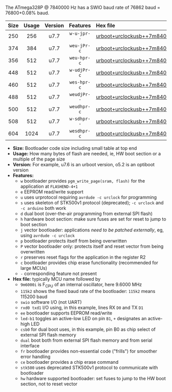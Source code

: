 The ATmega328P @ 7840000 Hz has a SWIO baud rate of 76862 baud = 76800+0.08% baud.

|Size|Usage|Version|Features|Hex file|
|:-:|:-:|:-:|:-:|:--|
|250|256|u7.7|`w-u-jpr--`|[urboot+urclockusb++7m8400i+++76k8_swio_rxd0_txd1_led+d5.hex](https://raw.githubusercontent.com/stefanrueger/urboot.hex/main/boards/urclockusb/internal_oscillator/fint++7m8400_Hz/br+++76k8_bps/urboot+urclockusb++7m8400i+++76k8_swio_rxd0_txd1_led+d5.hex)|
|374|384|u7.7|`weu-jPr-c`|[urboot+urclockusb++7m8400i+++76k8_swio_rxd0_txd1_ee_led+d5_fr_ce.hex](https://raw.githubusercontent.com/stefanrueger/urboot.hex/main/boards/urclockusb/internal_oscillator/fint++7m8400_Hz/br+++76k8_bps/urboot+urclockusb++7m8400i+++76k8_swio_rxd0_txd1_ee_led+d5_fr_ce.hex)|
|356|512|u7.7|`weu-hpr-c`|[urboot+urclockusb++7m8400i+++76k8_swio_rxd0_txd1_ee_led+d5_fr_ce_hw.hex](https://raw.githubusercontent.com/stefanrueger/urboot.hex/main/boards/urclockusb/internal_oscillator/fint++7m8400_Hz/br+++76k8_bps/urboot+urclockusb++7m8400i+++76k8_swio_rxd0_txd1_ee_led+d5_fr_ce_hw.hex)|
|448|512|u7.7|`w-udjPr-c`|[urboot+urclockusb++7m8400i+++76k8_swio_rxd0_txd1_led+d5_csb0_dual_fr_ce.hex](https://raw.githubusercontent.com/stefanrueger/urboot.hex/main/boards/urclockusb/internal_oscillator/fint++7m8400_Hz/br+++76k8_bps/urboot+urclockusb++7m8400i+++76k8_swio_rxd0_txd1_led+d5_csb0_dual_fr_ce.hex)|
|460|512|u7.7|`wes-hpr-c`|[urboot+urclockusb++7m8400i+++76k8_swio_rxd0_txd1_ee_led+d5_fr_ce_stk500_hw.hex](https://raw.githubusercontent.com/stefanrueger/urboot.hex/main/boards/urclockusb/internal_oscillator/fint++7m8400_Hz/br+++76k8_bps/urboot+urclockusb++7m8400i+++76k8_swio_rxd0_txd1_ee_led+d5_fr_ce_stk500_hw.hex)|
|488|512|u7.7|`weudjPr--`|[urboot+urclockusb++7m8400i+++76k8_swio_rxd0_txd1_ee_led+d5_csb0_dual_fr.hex](https://raw.githubusercontent.com/stefanrueger/urboot.hex/main/boards/urclockusb/internal_oscillator/fint++7m8400_Hz/br+++76k8_bps/urboot+urclockusb++7m8400i+++76k8_swio_rxd0_txd1_ee_led+d5_csb0_dual_fr.hex)|
|500|512|u7.7|`weudhpr-c`|[urboot+urclockusb++7m8400i+++76k8_swio_rxd0_txd1_ee_led+d5_csb0_dual_fr_ce_hw.hex](https://raw.githubusercontent.com/stefanrueger/urboot.hex/main/boards/urclockusb/internal_oscillator/fint++7m8400_Hz/br+++76k8_bps/urboot+urclockusb++7m8400i+++76k8_swio_rxd0_txd1_ee_led+d5_csb0_dual_fr_ce_hw.hex)|
|508|512|u7.7|`w-sdhpr--`|[urboot+urclockusb++7m8400i+++76k8_swio_rxd0_txd1_led+d5_csb0_dual_fr_stk500_hw.hex](https://raw.githubusercontent.com/stefanrueger/urboot.hex/main/boards/urclockusb/internal_oscillator/fint++7m8400_Hz/br+++76k8_bps/urboot+urclockusb++7m8400i+++76k8_swio_rxd0_txd1_led+d5_csb0_dual_fr_stk500_hw.hex)|
|604|1024|u7.7|`wesdhpr-c`|[urboot+urclockusb++7m8400i+++76k8_swio_rxd0_txd1_ee_led+d5_csb0_dual_fr_ce_stk500_hw.hex](https://raw.githubusercontent.com/stefanrueger/urboot.hex/main/boards/urclockusb/internal_oscillator/fint++7m8400_Hz/br+++76k8_bps/urboot+urclockusb++7m8400i+++76k8_swio_rxd0_txd1_ee_led+d5_csb0_dual_fr_ce_stk500_hw.hex)|

- **Size:** Bootloader code size including small table at top end
- **Usage:** How many bytes of flash are needed, ie, HW boot section or a multiple of the page size
- **Version:** For example, u7.6 is an urboot version, o5.2 is an optiboot version
- **Features:**
  + `w` bootloader provides `pgm_write_page(sram, flash)` for the application at `FLASHEND-4+1`
  + `e` EEPROM read/write support
  + `u` uses urprotocol requiring `avrdude -c urclock` for programming
  + `s` uses skeleton of STK500v1 protocol (deprecated); `-c urclock` and `-c arduino` both work
  + `d` dual boot (over-the-air programming from external SPI flash)
  + `h` hardware boot section: make sure fuses are set for reset to jump to boot section
  + `j` vector bootloader: applications *need to be patched externally*, eg, using `avrdude -c urclock`
  + `p` bootloader protects itself from being overwritten
  + `P` vector bootloader only: protects itself and reset vector from being overwritten
  + `r` preserves reset flags for the application in the register R2
  + `c` bootloader provides chip erase functionality (recommended for large MCUs)
  + `-` corresponding feature not present
- **Hex file:** typically MCU name followed by
  + `9m6000i` is F<sub>CPU</sub> of an internal oscillator, here 9.6000 MHz
  + `115k2` shows the fixed baud rate of the bootloader: `115k2` means 115200 baud
  + `swio` software I/O (not UART)
  + `rxd0 txd1` I/O using, in this example, lines RX `D0` and TX `D1`
  + `ee` bootloader supports EEPROM read/write
  + `led-b1` toggles an active-low LED on pin `B1`, `+` designates an active-high LED
  + `csb0` for dual boot uses, in this example, pin B0 as chip select of external SPI flash memory
  + `dual` boot both from external SPI flash memory and from serial interface
  + `fr` bootloader provides non-essential code ("frills") for smoother error handling
  + `ce` bootloader provides a chip erase command
  + `stk500` uses deprecated STK500v1 protocol to communicate with bootloader
  + `hw` hardware supported bootloader: set fuses to jump to the HW boot section, not to reset vector
